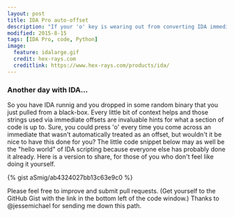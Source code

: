 ```yaml
---
layout: post
title: IDA Pro auto-offset
description: "If your 'o' key is wearing out from converting IDA immediate values into offsets, try this bit of code."
modified: 2015-8-15
tags: [IDA Pro, code, Python]
image:
  feature: idalarge.gif
  credit: hex-rays.com
  creditlink: https://www.hex-rays.com/products/ida/
---
```


### Another day with IDA...

So you have IDA runnig and you dropped in some random binary that you just pulled from a black-box.  Every little bit of context helps and those strings used via immediate offsets are invaluable hints for what a section of code is up to.  Sure, you could press 'o' every time you come across an immediate that wasn't automatically treated as an offset, but wouldn't it be nice to have this done for you?  The little code snippet below may as well be the "hello world" of IDA scripting because everyone else has probably done it already.  Here is a version to share, for those of you who don't feel like doing it yourself.

{% gist aSmig/ab4324027bb13c63e9c0 %}

Please feel free to improve and submit pull requests.  (Get yourself to the GitHub Gist with the link in the bottom left of the code window.)  Thanks to @jessemichael for sending me down this path.
